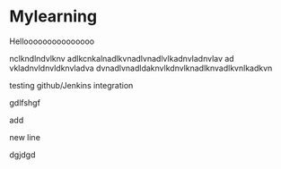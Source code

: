 # Mylearning
Hellooooooooooooooo

nclkndlndvlknv
adlkcnkalnadlkvnadlvnadlvlkadnvladnvlav
ad
vkladnvldnvldknvladva
dvnadlvnadldaknvlkdnvlknadlknvadlkvnlkadkvn

testing github/Jenkins integration

gdlfshgf


add

new line

dgjdgd

